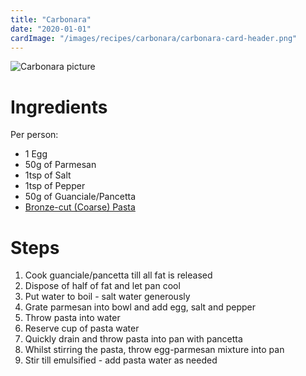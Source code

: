 ```yaml
---
title: "Carbonara"
date: "2020-01-01"
cardImage: "/images/recipes/carbonara/carbonara-card-header.png"
---
```

![Carbonara picture](/images/recipes/carbonara/carbonara-blog-image.jpeg)
# Ingredients 
Per person:
* 1 Egg
* 50g of Parmesan
* 1tsp of Salt
* 1tsp of Pepper
* 50g of Guanciale/Pancetta
* [Bronze-cut (Coarse) Pasta](https://www.epicurious.com/ingredients/what-is-bronze-cut-pasta-and-is-it-worth-it-article)

# Steps
1. Cook guanciale/pancetta till all fat is released
2. Dispose of half of fat and let pan cool
3. Put water to boil - salt water generously
4. Grate parmesan into bowl and add egg, salt and pepper
5. Throw pasta into water
6. Reserve cup of pasta water
7. Quickly drain and throw pasta into pan with pancetta
8. Whilst stirring the pasta, throw egg-parmesan mixture into pan
9. Stir till emulsified - add pasta water as needed